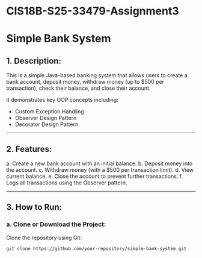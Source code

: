 # CIS18B-S25-33479-Assignment3
# Simple Bank System

## 1. Description:
This is a simple Java-based banking system that allows users to create a bank account, deposit money, withdraw money (up to $500 per transaction), check their balance, and close their account.

It demonstrates key OOP concepts including:
- Custom Exception Handling
- Observer Design Pattern
- Decorator Design Pattern

  
----

## 2. Features:
a. Create a new bank account with an initial balance.
b. Deposit money into the account.
c. Withdraw money (with a $500 per transaction limit).
d. View current balance.
e. Close the account to prevent further transactions.
f. Logs all transactions using the Observer pattern.


---

## 3. How to Run:

### a. Clone or Download the Project:
Clone the repository using Git:

```bash
git clone https://github.com/your-repository/simple-bank-system.git
